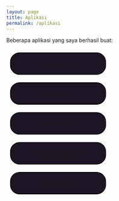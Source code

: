 ```yaml
---
layout: page
title: Aplikasi
permalink: /aplikasi
---
```


<style>
#styleaplikasi {
  float: left;
  text-decoration: none;
  color: #fff;
  border: 2px solid #000;
  border-radius: 25px;
  padding: 5px 25px;
  background:#1D1425;
  text-align:center;
  width: 200px;
  margin: 10px;
}
</style>

<p>Beberapa aplikasi yang saya berhasil buat: </p>
<div id="styleaplikasi">
  <a href="/"><p>Convert PDF</p></a>
</div>

<div id="styleaplikasi">
  <a href="/"><p>Cek Cuaca</p></a>
</div>

<div id="styleaplikasi">
  <a href="/"><p>Speed Test</p></a>
</div>

<div id="styleaplikasi">
  <a href="/"><p>Download Youtube</p></a>
</div>

<div id="styleaplikasi">
  <a href="/"><p>Download Cepat</p></a>
</div>

<p style="clear: both;"></p>
